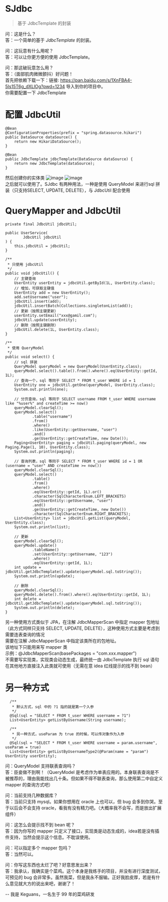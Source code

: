 # SJdbc
> 基于 JdbcTemplate 的封装

问：这是什么？  
答：一个简单的基于 *JdbcTemplate* 的封装。  
  
问：这玩意有什么用呢？  
答：可以让你更方便的使用 JdbcTemplate。  
  
问：那这破玩意怎么用？  
答：（面部肌肉微微颤抖）好问题！  
首先把依赖下载一下：链接: https://pan.baidu.com/s/1XnFBA4-5Is15T6g_dXLlOg?pwd=1234
导入到你的项目中。  
你需要配置一下 JdbcTemplate
<h1> 配置 JdbcUtil </h1>
  
    @Bean
    @ConfigurationProperties(prefix = "spring.datasource.hikari")
    public DataSource dataSource() {
        return new HikariDataSource();
    }
 
    @Bean
    public JdbcTemplate jdbcTemplate(DataSource dataSource) {
        return new JdbcTemplate(dataSource);
    }
    
然后创建你的实体类
![image](https://user-images.githubusercontent.com/53511645/222941699-06b4eaaa-9627-4926-a775-c1bc216a0e58.png)
![image](https://user-images.githubusercontent.com/53511645/222941677-bf90fd5e-e597-4e26-baa4-29bb776aa76c.png)  
之后就可以使用了。SJdbc 有两种用法，一种是使用 QueryModel 来进行sql 拼装（只支持SELECT, UPDATE, DELETE），与 JdbcUtil 配合使用
<h1> QueryMapper and JdbcUtil </h1>
 
    private final JdbcUtil jdbcUtil;
 
    public UserService(
            JdbcUtil jdbcUtil
    ) {
        this.jdbcUtil = jdbcUtil;
    }
 
    /**
     * 只使用 jdbcUtil
     */
    public void jdbcUtil() {
        // 主键查询
        UserEntity userEntity = jdbcUtil.getById(1L, UserEntity.class);
        // 增加，可获取主键值
        UserEntity add = new UserEntity();
        add.setUsername("user");
        jdbcUtil.insert(add);
        jdbcUtil.insertBatch(Collections.singletonList(add));
        // 更新（按照主键更新）
        userEntity.setEmail("xxx@gamil.com");
        jdbcUtil.update(userEntity);
        // 删除（按照主键删除）
        jdbcUtil.delete(1L, UserEntity.class);
    }
 
    /**
     * 使用 QueryModel
     */
    public void select() {
        // sql 拼装
        QueryModel queryModel = new QueryModel(UserEntity.class);
        queryModel.select().table().from().where().eq(UserEntity::getId, 1L);
        // 查询一个，sql 等同于 SELECT * FROM t_user WHERE id = 1
        UserEntity one = jdbcUtil.getOne(queryModel, UserEntity.class);
        System.out.println(one);
 
        // 分页查询，sql 等同于 SELECT username FROM t_user WHERE username like "%user%" and createTime >= now()
        queryModel.clearSql();
        queryModel.select()
                .table("username")
                .from()
                .where()
                .like(UserEntity::getUsername, "user")
                .and()
                .ge(UserEntity::getCreateTime, new Date());
        Paging<UserEntity> paging = jdbcUtil.paging(queryModel, new Paging.Page(1, 10), UserEntity.class);
        System.out.println(paging);
 
        // 查询列表，sql 等同于 SELECT * FROM t_user WHERE id = 1 OR (username = "user" AND createTime >= now())
        queryModel.clearSql();
        queryModel.select()
                .table()
                .from()
                .where()
                .eq(UserEntity::getId, 1L).or()
                .character(SqlCharacterEnum.LEFT_BRACKETS)
                .eq(UserEntity::getUsername, "user")
                .and()
                .ge(UserEntity::getCreateTime, new Date())
                .character(SqlCharacterEnum.RIGHT_BRACKETS);
        List<UserEntity> list = jdbcUtil.getList(queryModel, UserEntity.class);
        System.out.println(list);
 
        // 更新
        queryModel.clearSql();
        queryModel.update()
                .tableName()
                .set(UserEntity::getUsername, "123")
                .where()
                .eq(UserEntity::getId, 1L);
        int update = jdbcUtil.getJdbcTemplate().update(queryModel.sql.toString());
        System.out.println(update);
 
        // 删除
        queryModel.clearSql();
        queryModel.delete().from().where().eq(UserEntity::getId, 1L);
        int delete = jdbcUtil.getJdbcTemplate().update(queryModel.sql.toString());
        System.out.println(delete);
    }
另一种使用方式类似于 JPA，在注解 JdbcMapperScan 中指定 mapper 包地址（此方式同样只支持 SELECT, UPDATE, DELETE），这种使用方式主要是考虑到需要连表查询的情况  
需要在注解 JdbcMapperScan 中指定该类所在的包地址。  
该地址下只能用来写 mapper 类  
示例：@JdbcMapperScan(basePackages = "com.xxx.mapper")  
不需要写实现类，实现类会动态生成，最终统一由 JdbcTemplate 执行 sql 语句  
在其他地方直接注入此类就可使用（无需在意 idea 红线提示的找不到 bean）  
<h1> 另一种方式 </h1>

      /**
       * 默认方式，sql 中的 ?1 指的就是第一个入参
       */
      @Sql(sql = "SELECT * FROM t_user WHERE username = ?1")
      List<UserEntity> getListByUsername(String username);
 
      /**
       * 另一种方式，useParam 为 true 的时候，可以传对象作为入参
       */
      @Sql(sql = "SELECT * FROM t_user WHERE username = param.username", useParam = true)
      List<UserEntity> getListByUsernameType2(@Param(name = "param") UserEntity userEntity);
问：QueryModel 支持联表查询吗？  
答：臣妾做不到啊！（QueryModel 是考虑作为单表应用的。本身联表查询是不被推荐的，理由我能找出几十条。但如果不得不联表查询，那么使用第二中自定义 mapper 的查询方式吧）  

问：当前支持几种数据库？  
答：当前只支持 mysql。如果你想用在 oracle 上也可以，但 bug 会多到你哭。至于以后会不会支持 oracle，看我有没有精力吧。（大概率我不会写，而是放出扩展组件）  

问：这怎么会提示找不到 bean 呢？  
答：因为你写的 mapper 只定义了接口，实现类是动态生成的，idea若是没有插件支持，当然会提示这个信息。不耽误使用。  

问：可以指定多个 mapper 包吗？  
答：当然可以。  

问：你写这东西也太烂了吧？好意思发出来？  
答：我承认，我确实是个菜鸡。这个本身是我练手的项目，并没有进行深度测试，可预见的 bug 会非常多。虽然我菜，但是我永不服输。正好我脸皮厚，若是有什么意见就大方的说出来吧，谢谢了！  

-- 我是 Keguans，一名生于 99 年的菜鸡研发
